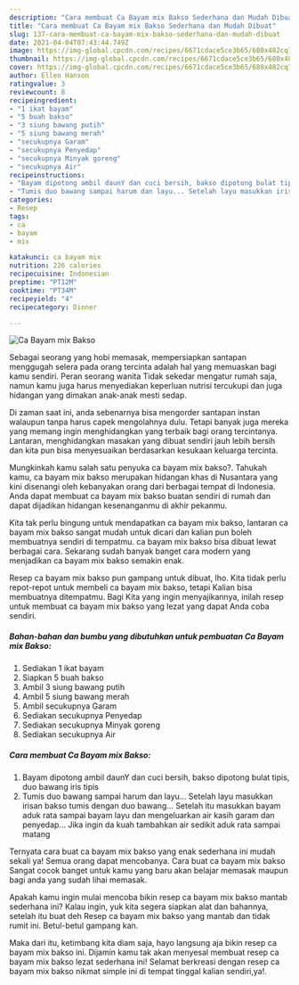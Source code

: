 ```yaml
---
description: "Cara membuat Ca Bayam mix Bakso Sederhana dan Mudah Dibuat"
title: "Cara membuat Ca Bayam mix Bakso Sederhana dan Mudah Dibuat"
slug: 137-cara-membuat-ca-bayam-mix-bakso-sederhana-dan-mudah-dibuat
date: 2021-04-04T07:43:44.749Z
image: https://img-global.cpcdn.com/recipes/6671cdace5ce3b65/680x482cq70/ca-bayam-mix-bakso-foto-resep-utama.jpg
thumbnail: https://img-global.cpcdn.com/recipes/6671cdace5ce3b65/680x482cq70/ca-bayam-mix-bakso-foto-resep-utama.jpg
cover: https://img-global.cpcdn.com/recipes/6671cdace5ce3b65/680x482cq70/ca-bayam-mix-bakso-foto-resep-utama.jpg
author: Ellen Hanson
ratingvalue: 3
reviewcount: 8
recipeingredient:
- "1 ikat bayam"
- "5 buah bakso"
- "3 siung bawang putih"
- "5 siung bawang merah"
- "secukupnya Garam"
- "secukupnya Penyedap"
- "secukupnya Minyak goreng"
- "secukupnya Air"
recipeinstructions:
- "Bayam dipotong ambil daunY dan cuci bersih, bakso dipotong bulat tipis, duo bawang iris tipis"
- "Tumis duo bawang sampai harum dan layu... Setelah layu masukkan irisan bakso tumis dengan duo bawang... Setelah itu masukkan bayam aduk rata sampai bayam layu dan mengeluarkan air kasih garam dan penyedap... Jika ingin da kuah tambahkan air sedikit aduk rata sampai matang"
categories:
- Resep
tags:
- ca
- bayam
- mix

katakunci: ca bayam mix 
nutrition: 226 calories
recipecuisine: Indonesian
preptime: "PT12M"
cooktime: "PT34M"
recipeyield: "4"
recipecategory: Dinner

---
```



![Ca Bayam mix Bakso](https://img-global.cpcdn.com/recipes/6671cdace5ce3b65/680x482cq70/ca-bayam-mix-bakso-foto-resep-utama.jpg)

Sebagai seorang yang hobi memasak, mempersiapkan santapan menggugah selera pada orang tercinta adalah hal yang memuaskan bagi kamu sendiri. Peran seorang  wanita Tidak sekedar mengatur rumah saja, namun kamu juga harus menyediakan keperluan nutrisi tercukupi dan juga hidangan yang dimakan anak-anak mesti sedap.

Di zaman  saat ini, anda sebenarnya bisa mengorder santapan instan walaupun tanpa harus capek mengolahnya dulu. Tetapi banyak juga mereka yang memang ingin menghidangkan yang terbaik bagi orang tercintanya. Lantaran, menghidangkan masakan yang dibuat sendiri jauh lebih bersih dan kita pun bisa menyesuaikan berdasarkan kesukaan keluarga tercinta. 



Mungkinkah kamu salah satu penyuka ca bayam mix bakso?. Tahukah kamu, ca bayam mix bakso merupakan hidangan khas di Nusantara yang kini disenangi oleh kebanyakan orang dari berbagai tempat di Indonesia. Anda dapat membuat ca bayam mix bakso buatan sendiri di rumah dan dapat dijadikan hidangan kesenanganmu di akhir pekanmu.

Kita tak perlu bingung untuk mendapatkan ca bayam mix bakso, lantaran ca bayam mix bakso sangat mudah untuk dicari dan kalian pun boleh membuatnya sendiri di tempatmu. ca bayam mix bakso bisa dibuat lewat berbagai cara. Sekarang sudah banyak banget cara modern yang menjadikan ca bayam mix bakso semakin enak.

Resep ca bayam mix bakso pun gampang untuk dibuat, lho. Kita tidak perlu repot-repot untuk membeli ca bayam mix bakso, tetapi Kalian bisa membuatnya ditempatmu. Bagi Kita yang ingin menyajikannya, inilah resep untuk membuat ca bayam mix bakso yang lezat yang dapat Anda coba sendiri.

<!--inarticleads1-->

##### Bahan-bahan dan bumbu yang dibutuhkan untuk pembuatan Ca Bayam mix Bakso:

1. Sediakan 1 ikat bayam
1. Siapkan 5 buah bakso
1. Ambil 3 siung bawang putih
1. Ambil 5 siung bawang merah
1. Ambil secukupnya Garam
1. Sediakan secukupnya Penyedap
1. Sediakan secukupnya Minyak goreng
1. Sediakan secukupnya Air




<!--inarticleads2-->

##### Cara membuat Ca Bayam mix Bakso:

1. Bayam dipotong ambil daunY dan cuci bersih, bakso dipotong bulat tipis, duo bawang iris tipis
1. Tumis duo bawang sampai harum dan layu... Setelah layu masukkan irisan bakso tumis dengan duo bawang... Setelah itu masukkan bayam aduk rata sampai bayam layu dan mengeluarkan air kasih garam dan penyedap... Jika ingin da kuah tambahkan air sedikit aduk rata sampai matang




Ternyata cara buat ca bayam mix bakso yang enak sederhana ini mudah sekali ya! Semua orang dapat mencobanya. Cara buat ca bayam mix bakso Sangat cocok banget untuk kamu yang baru akan belajar memasak maupun bagi anda yang sudah lihai memasak.

Apakah kamu ingin mulai mencoba bikin resep ca bayam mix bakso mantab sederhana ini? Kalau ingin, yuk kita segera siapkan alat dan bahannya, setelah itu buat deh Resep ca bayam mix bakso yang mantab dan tidak rumit ini. Betul-betul gampang kan. 

Maka dari itu, ketimbang kita diam saja, hayo langsung aja bikin resep ca bayam mix bakso ini. Dijamin kamu tak akan menyesal membuat resep ca bayam mix bakso lezat sederhana ini! Selamat berkreasi dengan resep ca bayam mix bakso nikmat simple ini di tempat tinggal kalian sendiri,ya!.


